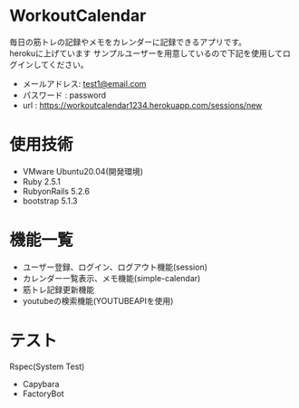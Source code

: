 # WorkoutCalendar
毎日の筋トレの記録やメモをカレンダーに記録できるアプリです。<br>
herokuに上げています
サンプルユーザーを用意しているので下記を使用してログインしてください。
- メールアドレス: test1@email.com
- パスワード    : password
- url           : https://workoutcalendar1234.herokuapp.com/sessions/new
# 使用技術
- VMware Ubuntu20.04(開発環境)
- Ruby 2.5.1
- RubyonRails 5.2.6
- bootstrap 5.1.3
# 機能一覧
- ユーザー登録、ログイン、ログアウト機能(session)
- カレンダー一覧表示、メモ機能(simple-calendar)
- 筋トレ記録更新機能
- youtubeの検索機能(YOUTUBEAPIを使用)
# テスト
Rspec(System Test)
- Capybara
- FactoryBot
